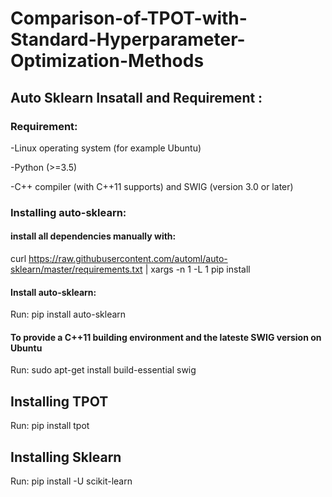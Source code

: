 # Comparison-of-TPOT-with-Standard-Hyperparameter-Optimization-Methods

## Auto Sklearn Insatall and Requirement :

### Requirement:
-Linux operating system (for example Ubuntu)

-Python (>=3.5)

-C++ compiler (with C++11 supports) and SWIG (version 3.0 or later)


### Installing auto-sklearn:
#### install all dependencies manually with:
curl https://raw.githubusercontent.com/automl/auto-sklearn/master/requirements.txt | xargs -n 1 -L 1 pip install

#### Install auto-sklearn:
Run: pip install auto-sklearn


#### To provide a C++11 building environment and the lateste SWIG version on Ubuntu
Run: sudo apt-get install build-essential swig


## Installing TPOT
Run: pip install tpot
## Installing Sklearn
Run: pip install -U scikit-learn
